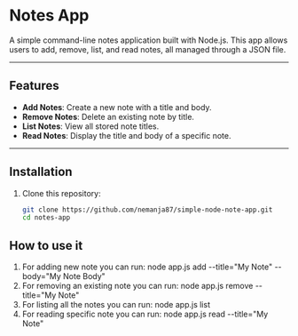 # Notes App

A simple command-line notes application built with Node.js. This app allows users to add, remove, list, and read notes, all managed through a JSON file.

---

## Features
- **Add Notes**: Create a new note with a title and body.
- **Remove Notes**: Delete an existing note by title.
- **List Notes**: View all stored note titles.
- **Read Notes**: Display the title and body of a specific note.

---

## Installation
1. Clone this repository:
   ```bash
   git clone https://github.com/nemanja87/simple-node-note-app.git
   cd notes-app

## How to use it
1. For adding new note you can run:  node app.js add --title="My Note" --body="My Note Body"
2. For removing an existing note you can run: node app.js remove --title="My Note"
3. For listing all the notes you can run: node app.js list
4. For reading specific note you can run: node app.js read --title="My Note"